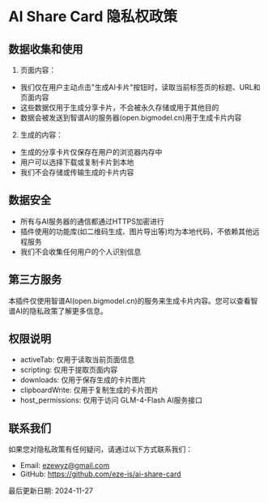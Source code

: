 # AI Share Card 隐私权政策

## 数据收集和使用
1. 页面内容：
- 我们仅在用户主动点击"生成AI卡片"按钮时，读取当前标签页的标题、URL和页面内容
- 这些数据仅用于生成分享卡片，不会被永久存储或用于其他目的
- 数据会被发送到智谱AI的服务器(open.bigmodel.cn)用于生成卡片内容

2. 生成的内容：
- 生成的分享卡片仅保存在用户的浏览器内存中
- 用户可以选择下载或复制卡片到本地
- 我们不会存储或传输生成的卡片内容

## 数据安全
- 所有与AI服务器的通信都通过HTTPS加密进行
- 插件使用的功能库(如二维码生成、图片导出等)均为本地代码，不依赖其他远程服务
- 我们不会收集任何用户的个人识别信息

## 第三方服务
本插件仅使用智谱AI(open.bigmodel.cn)的服务来生成卡片内容。您可以查看智谱AI的隐私政策了解更多信息。

## 权限说明
- activeTab: 仅用于读取当前页面信息
- scripting: 仅用于提取页面内容
- downloads: 仅用于保存生成的卡片图片
- clipboardWrite: 仅用于复制生成的卡片图片
- host_permissions: 仅用于访问 GLM-4-Flash AI服务接口

## 联系我们
如果您对隐私政策有任何疑问，请通过以下方式联系我们：
- Email: ezewyz@gmail.com
- GitHub: https://github.com/eze-is/ai-share-card

最后更新日期: 2024-11-27
